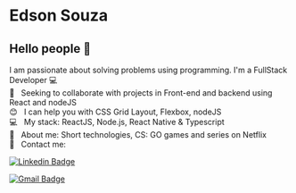 
# Edson Souza

## Hello people 👋
I am passionate about solving problems using programming.
I'm a FullStack Developer :computer:
 <br/> :purple_heart: &nbsp; Seeking to collaborate with projects in Front-end and backend using React and nodeJS
 <br/> :blush: &nbsp; I can help you with CSS Grid Layout, Flexbox, nodeJS
 <br/> :computer: &nbsp; My stack: ReactJS, Node.js, React Native & Typescript
 <br/> 💬  &nbsp; About me: Short technologies, CS: GO games and series on Netflix
 <br/> :email: &nbsp; Contact me: 

[![Linkedin Badge](https://img.shields.io/badge/-EdsonM.Souza-blue?style=flat-square&logo=Linkedin&logoColor=white&link=https://www.linkedin.com/in/edson-m-souza-621ab4182/)](https://www.linkedin.com/in/edson-m-souza-621ab4182/) 


[![Gmail Badge](https://img.shields.io/badge/-edsonmelo754@gmail.com-c14438?style=flat-square&logo=Gmail&logoColor=white&link=mailto:edsonmelo754@gmail)](mailto:edsonmelo754@gmail)

